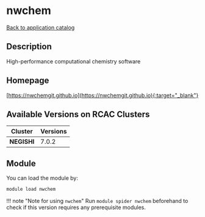 # nwchem

[Back to application catalog](../app_catalog.md)

## Description

High-performance computational chemistry software

## Homepage

[https://nwchemgit.github.io](https://nwchemgit.github.io){:target="_blank"}

## Available Versions on RCAC Clusters

|Cluster|Versions|
|---|---|
**NEGISHI**|7.0.2

## Module

You can load the module by:

```bash
module load nwchem
```

!!! note "Note for using `nwchem`"
    Run `module spider nwchem` beforehand to check if this version requires any prerequisite modules.
